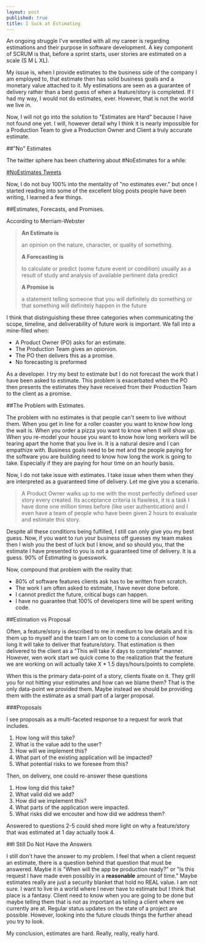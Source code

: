 ```yaml
---
layout: post
published: true
title: I Suck at Estimating
---
```



An ongoing struggle I've wrestled with all my career is regarding estimations
and their purpose in software development. A key component of SCRUM is that,
before a sprint starts, user stories are estimated on a scale (S M L XL).

My issue is, when I provide estimates to the business side of the company
I am employed to, that estimate then has solid business goals and a monetary
value attached to it. My estimations are seen as a guarantee of delivery
rather than a best guess of when a feature/story is completed. If I had my way,
I would not do estimates, ever. However, that is not the world we live in.

Now, I will not go into the solution to "Estimates are Hard" because I have not
found one yet. I will, however detail why I think it is nearly impossible for
a Production Team to give a Production Owner and Client a truly accurate estimate.

##"No" Estimates

The twitter sphere has been chattering about #NoEstimates for a while:

<a class="twitter-timeline" href="https://twitter.com/hashtag/NoEstimates" data-widget-id="618833205479796737">#NoEstimates Tweets</a>

Now, I do not buy 100% into the mentality of "no estimates ever." but once I started reading
into some of the excellent blog posts people have been writing, I learned a few things.

##Estimates, Forecasts, and Promises.

According to Merriam-Webster


> **An Estimate is**
> 
> an opinion on the nature, character, or quality of something.
> 
> **A Forecasting is**
> 
> to calculate or predict (some future event or condition) usually as a result of study and analysis of available pertinent data predict
> 
> **A Promise is**
> 
> a statement telling someone that you will definitely do something or that something will definitely happen in the future

I think that distinguishing these three categories when communicating the scope, timeline, and deliverability
of future work is important. We fall into a mine-filed when:

* A Product Owner (PO) asks for an estimate.
* The Production Team gives an opionion.
* The PO then delivers this as a promise.
* No forecasting is preformed

As a developer. I try my best to estimate but I do not forecast the work that I have
been asked to estimate. This problem is exacerbated when the PO then presents the estimates they
have received from their Production Team to the client as a promise.

##The Problem with Estimates.

The problem with no estimates is that people can't seem to live without them. When you get
in line for a roller coaster you want to know how long the wait is. When you order a pizza
you want to know when it will show up. When you re-model your house you want to know how long
workers will be tearing apart the home that you live in. It is a natural desire and I can
empathize with. Business goals need to be met and the people paying for the software you are
building need to know how long the work is going to take. Especially if they are paying
for hour time on an hourly basis.

Now, I do not take issue with estimates. I take issue when them when they are interpreted
as a guaranteed time of delivery. Let me give you a scenario.

> A Product Owner walks up to me with the most perfectly defined user story every created.
> Its acceptance criteria is flawless, it is a task I have done one million times before
> (like user authentication) and I even have a team of people who have been given 2 hours
> to evaluate and estimate this story.

Despite all these conditions being fulfilled, I still can only give you my best guess. Now, if
you want to run your business off guesses my team makes then I wish you the best of luck but
I know, and so should you, that the estimate I have presented to you is not a guaranteed time
of delivery. It is a guess. 90% of Estimating is guesswork.

Now, compound that problem with the reality that:

* 80% of software features clients ask has to be written from scratch.
* The work I am often asked to estimate, I have never done before.
* I cannot predict the future, critical bugs can happen.
* I have no guarantee that 100% of developers time will be spent writing code.

##Estimation vs Proposal

Often, a feature/story is described to me in medium to low details and it is them up to myself and the
team I am on to come to a conclusion of how long it will take to deliver that feature/story. That
estimation is then delivered to the client as a "This will take X days to complete" manner. However,
wen work start we quick come to the realization that the feature we are working on will actually take
X * 1.5 days/hours/points to complete.

When this is the primary data-point of a story, clients fixate on it. They grill you for not hitting
your estimates and how can we blame them? That is the only data-point we provided them. Maybe instead
we should be providing them with the estimate as a small part of a larger proposal.

###Proposals

I see proposals as a multi-faceted response to a request for work that includes.

1. How long will this take?
2. What is the value add to the user?
3. How will we implement this?
4. What part of the existing application will be impacted?
5. What potential risks to we foresee from this?

Then, on delivery, one could re-answer these questions

1. How long did this take?
2. What valid did we add?
3. How did we implement this?
4. What parts of the application were impacted.
5. What risks did we encouter and how did we address them?

Answered to questions 2-5 could shed more light on why a feature/story that was estimated at
1 day actually took 4.

##I Still Do Not Have the Answers

I still don't have the answer to my problem. I feel that when a client request an estimate, there
is a question behind that question that must be answered. Maybe it is "When will the app be production
ready?" or "Is this request I have made even possibly in a **reasonable** amount of time." Maybe estimates
really are just a security blanket that hold no REAL value. I am not sure. I want to live in a world
where I never have to estimate but I think that place is a fantasy. Client need to know when you
are going to be done but maybe telling them that is not as important as telling a client where
we currently are at. Regular status updates on the state of a project are possible. However, looking
into the future clouds things the further ahead you try to look.

My conclusion, estimates are hard. Really, really, really hard.
